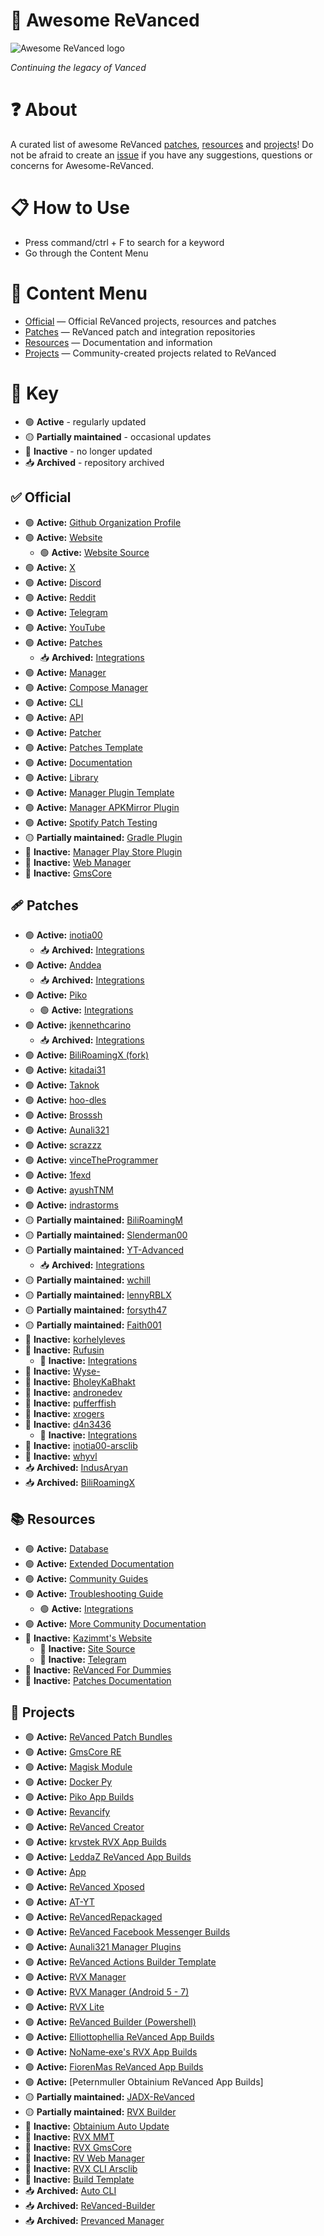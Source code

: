 # 💊 Awesome ReVanced
![Awesome ReVanced logo](image.png)

*Continuing the legacy of Vanced*

# ❓ About
A curated list of awesome ReVanced [patches](#-patches), [resources](#-resources) and [projects](#-projects)! Do not be afraid to create an [issue](https://github.com/Jman-Github/awesome-revanced/issues) if you have any suggestions, questions or concerns for Awesome-ReVanced.

# 📋 How to Use
 - Press command/ctrl + F to search for a keyword
 - Go through the Content Menu

# 📝 Content Menu
- [Official](#-official) — Official ReVanced projects, resources and patches
- [Patches](#-patches) — ReVanced patch and integration repositories
- [Resources](#-resources) — Documentation and information
- [Projects](#-projects) — Community-created projects related to ReVanced

# 🔑 Key
* 🟢 **Active** - regularly updated
* 🟡 **Partially maintained** - occasional updates
* 🔴 **Inactive** - no longer updated
* 📥 **Archived** - repository archived

## ✅ Official
- 🟢 **Active:** [Github Organization Profile](https://github.com/ReVanced)
- 🟢 **Active:** [Website](https://revanced.app/)
    - 🟢 **Active:** [Website Source](https://github.com/ReVanced/revanced-website)
- 🟢 **Active:** [X](https://x.com/revancedapp)
- 🟢 **Active:** [Discord](https://discord.com/invite/rF2YcEjcrT)
- 🟢 **Active:** [Reddit](https://www.reddit.com/r/revancedapp/)
- 🟢 **Active:** [Telegram](https://t.me/app_revanced)
- 🟢 **Active:** [YouTube](https://www.youtube.com/@ReVanced)
- 🟢 **Active:** [Patches](https://github.com/revanced/revanced-patches)
    - 📥 **Archived:** [Integrations](https://github.com/revanced/revanced-integrations)
- 🟢 **Active:** [Manager](https://github.com/revanced/revanced-manager)
- 🟢 **Active:** [Compose Manager](https://github.com/ReVanced/revanced-manager/tree/compose-dev)
- 🟢 **Active:** [CLI](https://github.com/revanced/revanced-cli)
- 🟢 **Active:** [API](https://github.com/revanced/revanced-api)
- 🟢 **Active:** [Patcher](https://github.com/revanced/revanced-patcher)
- 🟢 **Active:** [Patches Template](https://github.com/ReVanced/revanced-patches-template)
- 🟢 **Active:** [Documentation](https://github.com/ReVanced/revanced-documentation)
- 🟢 **Active:** [Library](https://github.com/ReVanced/revanced-library)
- 🟢 **Active:** [Manager Plugin Template](https://github.com/ReVanced/revanced-manager-downloader-template)
- 🟢 **Active:** [Manager APKMirror Plugin](https://github.com/ReVanced/revanced-manager-apkmirror-downloader)
- 🟢 **Active:** [Spotify Patch Testing](https://github.com/ReVanced/revanced-patches-spotify-testing)
- 🟡 **Partially maintained:** [Gradle Plugin](https://github.com/ReVanced/revanced-patches-gradle-plugin)
- 🔴 **Inactive:** [Manager Play Store Plugin](https://github.com/ReVanced/revanced-manager-play-store-downloader)
- 🔴 **Inactive:** [Web Manager](https://github.com/ReVanced/revanced-web-manager)
- 🔴 **Inactive:** [GmsCore](https://github.com/ReVanced/GmsCore)

## 🩹 Patches
- 🟢 **Active:** [inotia00](https://github.com/inotia00/revanced-Patches)
    - 📥 **Archived:** [Integrations](https://github.com/inotia00/revanced-integrations)
- 🟢 **Active:** [Anddea](https://github.com/anddea/revanced-patches)
    - 📥 **Archived:** [Integrations](https://github.com/anddea/revanced-integrations)
- 🟢 **Active:** [Piko](https://github.com/crimera/piko)
    - 🟢 **Active:** [Integrations](https://github.com/crimera/revanced-integrations)
- 🟢 **Active:** [jkennethcarino](https://github.com/jkennethcarino/privacy-revanced-patches)
    - 📥 **Archived:** [Integrations](https://github.com/jkennethcarino/privacy-revanced-integrations)
- 🟢 **Active:** [BiliRoamingX (fork)](https://github.com/sti-233/BiliRoamingX)
- 🟢 **Active:** [kitadai31](https://github.com/kitadai31/revanced-patches-android6-7)
- 🟢 **Active:** [Taknok](https://github.com/Taknok/revanced-patches)
- 🟢 **Active:** [hoo-dles](https://github.com/hoo-dles/revanced-custom-patches)
- 🟢 **Active:** [Brosssh](https://github.com/Brosssh/revanced-patches)
- 🟢 **Active:** [Aunali321](https://github.com/Aunali321/ReVancedExperiments)
- 🟢 **Active:** [scrazzz](https://github.com/scrazzz/my-revanced-patches)
- 🟢 **Active:** [vinceTheProgrammer](https://github.com/vinceTheProgrammer/sticknodes-patches)
- 🟢 **Active:** [1fexd](https://github.com/1fexd/revanced-patches)
- 🟢 **Active:** [ayushTNM](https://github.com/ayushTNM/gmscore-patches)
- 🟢 **Active:** [indrastorms](https://github.com/indrastorms/Dropped-Patches)
- 🟡 **Partially maintained:** [BiliRoamingM](https://github.com/sakarie9/BiliRoamingM)
- 🟡 **Partially maintained:** [Slenderman00](https://github.com/Slenderman00/revanced-patches-grindr)
- 🟡 **Partially maintained:** [YT-Advanced](https://github.com/YT-Advanced/ReX-patches)
    - 📥 **Archived:** [Integrations](https://github.com/YT-Advanced/ReX-integrations)
- 🟡 **Partially maintained:** [wchill](https://github.com/wchill/revanced-patches)
- 🟡 **Partially maintained:** [lennyRBLX](https://github.com/lennyRBLX/apk-patches)
- 🟡 **Partially maintained:** [forsyth47](https://github.com/forsyth47/revanced-patches)
- 🟡 **Partially maintained:** [Faith001](https://github.com/Faith001/revanced-molten-glass)
- 🔴 **Inactive:** [korhelyleves](https://github.com/korhelyleves/revanced-patches)
- 🔴 **Inactive:** [Rufusin](https://github.com/rufusin/revanced-patches)
    - 🔴 **Inactive:** [Integrations](https://github.com/rufusin/revanced-integrations)
- 🔴 **Inactive:** [Wyse-](https://github.com/Wyse-/revanced-patches)
- 🔴 **Inactive:** [BholeyKaBhakt](https://github.com/BholeyKaBhakt/revanced-patches-xtra)
- 🔴 **Inactive:** [andronedev](https://github.com/andronedev/revanced-patches)
- 🔴 **Inactive:** [pufferffish](https://github.com/pufferffish/revanced-patches-repo)
- 🔴 **Inactive:** [xrogers](https://github.com/xrogers/revanced-patches-galaxy)
- 🔴 **Inactive:** [d4n3436](https://github.com/d4n3436/revanced-patches-android5)
    - 🔴 **Inactive:** [Integrations](https://github.com/d4n3436/revanced-integrations)
- 🔴 **Inactive:** [inotia00-arsclib](https://github.com/inotia00/revanced-patches-arsclib)
- 🔴 **Inactive:** [whyvl](https://github.com/whyvl/revanced-patches-repo)
- 📥 **Archived:** [IndusAryan](https://github.com/IndusAryan/twitter-patches)
- 📥 **Archived:** [BiliRoamingX](https://github.com/BiliRoamingX/BiliRoamingX)

## 📚 Resources
- 🟢 **Active:** [Database](https://github.com/Sappurit/Revanced-Database)
- 🟢 **Active:** [Extended Documentation](https://github.com/inotia00/revanced-documentation)
- 🟢 **Active:** [Community Guides](https://github.com/ReVanced-Extended-Community/Community-Guides)
- 🟢 **Active:** [Troubleshooting Guide](https://sodawithoutsparkles.github.io/revanced-troubleshooting-guide)
    - 🟢 **Active:** [Integrations](https://github.com/SodaWithoutSparkles/revanced-troubleshooting-guide)
- 🟢 **Active:** [More Community Documentation](https://github.com/KobeW50/ReVanced-Documentation)
- 🔴 **Inactive:** [Kazimmt's Website](https://kazimmt.github.io)
    - 🔴 **Inactive:** [Site Source](https://github.com/kazimmt/kazimmt.github.io)
    - 🔴 **Inactive:** [Telegram](https://t.me/ReVanced_MMT)
- 🔴 **Inactive:** [ReVanced For Dummies](https://github.com/Francesco146/revanced-for-dummies)
- 🔴 **Inactive:** [Patches Documentation](https://github.com/ReVanced-Extended-Community/Patches-Documentation)

## 🔨 Projects
- 🟢 **Active:** [ReVanced Patch Bundles](https://github.com/Jman-Github/ReVanced-Patch-Bundles)
- 🟢 **Active:** [GmsCore RE](https://github.com/WSTxda/MicroG-RE)
- 🟢 **Active:** [Magisk Module](https://github.com/j-hc/revanced-magisk-module)
- 🟢 **Active:** [Docker Py](https://github.com/nikhilbadyal/docker-py-revanced)
- 🟢 **Active:** [Piko App Builds](https://github.com/crimera/twitter-apk)
- 🟢 **Active:** [Revancify](https://github.com/decipher3114/Revancify)
- 🟢 **Active:** [ReVanced Creator](https://github.com/XDream8/revanced-creator)
- 🟢 **Active:** [krvstek RVX App Builds](https://github.com/krvstek/rvx-apks)
- 🟢 **Active:** [LeddaZ ReVanced App Builds](https://github.com/LeddaZ/revanced-repo)
- 🟢 **Active:** [App](https://github.com/LeddaZ/ReVancedUpdater)
- 🟢 **Active:** [ReVanced Xposed](https://github.com/chsbuffer/RevancedXposed)
- 🟢 **Active:** [AT-YT](https://github.com/Zenlua/AT-YT)
- 🟢 **Active:** [ReVancedRepackaged](https://github.com/programminghoch10/ReVancedRepackaged)
- 🟢 **Active:** [ReVanced Facebook Messenger Builds](https://github.com/mentalblank/Messenger-Revanced)
- 🟢 **Active:** [Aunali321 Manager Plugins](https://github.com/Aunali321/revanced-downloader-plugins)
- 🟢 **Active:** [ReVanced Actions Builder Template](https://github.com/elliottophellia/revanced-actions-builder)
- 🟢 **Active:** [RVX Manager](https://github.com/inotia00/revanced-manager)
- 🟢 **Active:** [RVX Manager (Android 5 - 7)](https://github.com/kitadai31/revanced-manager-android5-7)
- 🟢 **Active:** [RVX Lite](https://github.com/selfmusing/RVX-Lite-Modules)
- 🟢 **Active:** [ReVanced Builder (Powershell)](https://github.com/farag2/ReVanced-Builder)
- 🟢 **Active:** [Elliottophellia ReVanced App Builds](https://github.com/elliottophellia/revanced)
- 🟢 **Active:** [NoName‑exe's RVX App Builds](https://github.com/NoName-exe/revanced-extended)
- 🟢 **Active:** [FiorenMas ReVanced App Builds](https://github.com/FiorenMas/Revanced-And-Revanced-Extended-Non-Root)
- 🟢 **Active:** [Peternmuller Obtainium ReVanced App Builds]
- 🟡 **Partially maintained:** [JADX-ReVanced](https://github.com/valonsodev/jadx-revanced)
- 🟡 **Partially maintained:** [RVX Builder](https://github.com/inotia00/rvx-builder)
- 🔴 **Inactive:** [Obtainium Auto Update](https://rentry.co/revanced-auto-update)
- 🔴 **Inactive:** [RVX MMT](https://github.com/kazimmt/RVX-MMT-module)
- 🔴 **Inactive:** [RVX GmsCore](https://github.com/YT-Advanced/GmsCore)
- 🔴 **Inactive:** [RV Web Manager](https://github.com/exconvinced/revanced-web-app)
- 🔴 **Inactive:** [RVX CLI Arsclib](https://github.com/inotia00/revanced-cli-arsclib)
- 🔴 **Inactive:** [Build Template](https://github.com/n0k0m3/revanced-build-template)
- 📥 **Archived:** [Auto CLI](https://github.com/taku-nm/auto-cli)
- 📥 **Archived:** [ReVanced-Builder](https://github.com/reisxd/revanced-builder)
- 📥 **Archived:** [Prevanced Manager](https://github.com/prevanced/prevanced-manager)